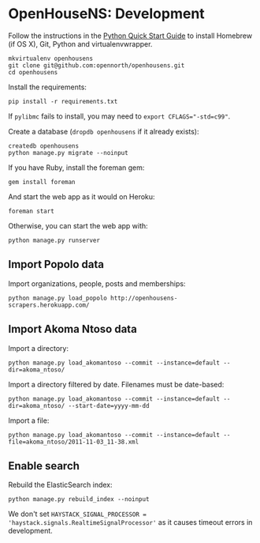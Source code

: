 # OpenHouseNS: Development

Follow the instructions in the [Python Quick Start Guide](https://github.com/opennorth/opennorth.ca/wiki/Python-Quick-Start%3A-OS-X) to install Homebrew (if OS X), Git, Python and virtualenvwrapper.

    mkvirtualenv openhousens
    git clone git@github.com:opennorth/openhousens.git
    cd openhousens

Install the requirements:

    pip install -r requirements.txt

If `pylibmc` fails to install, you may need to `export CFLAGS="-std=c99"`.

Create a database (`dropdb openhousens` if it already exists):

    createdb openhousens
    python manage.py migrate --noinput

If you have Ruby, install the foreman gem:

    gem install foreman

And start the web app as it would on Heroku:

    foreman start

Otherwise, you can start the web app with:

    python manage.py runserver

## Import Popolo data

Import organizations, people, posts and memberships:

    python manage.py load_popolo http://openhousens-scrapers.herokuapp.com/

## Import Akoma Ntoso data

Import a directory:

    python manage.py load_akomantoso --commit --instance=default --dir=akoma_ntoso/

Import a directory filtered by date. Filenames must be date-based:

    python manage.py load_akomantoso --commit --instance=default --dir=akoma_ntoso/ --start-date=yyyy-mm-dd

Import a file:

    python manage.py load_akomantoso --commit --instance=default --file=akoma_ntoso/2011-11-03_11-38.xml

## Enable search

Rebuild the ElasticSearch index:

    python manage.py rebuild_index --noinput

We don't set `HAYSTACK_SIGNAL_PROCESSOR = 'haystack.signals.RealtimeSignalProcessor'` as it causes timeout errors in development.
